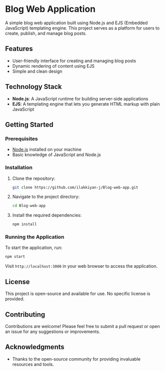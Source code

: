 # Blog Web Application

A simple blog web application built using Node.js and EJS (Embedded JavaScript) templating engine. This project serves as a platform for users to create, publish, and manage blog posts.

## Features

- User-friendly interface for creating and managing blog posts
- Dynamic rendering of content using EJS
- Simple and clean design

## Technology Stack

- **Node.js**: A JavaScript runtime for building server-side applications
- **EJS**: A templating engine that lets you generate HTML markup with plain JavaScript

## Getting Started

### Prerequisites

- [Node.js](https://nodejs.org/) installed on your machine
- Basic knowledge of JavaScript and Node.js

### Installation

1. Clone the repository:

   ```bash
   git clone https://github.com/ilakkiyan-j/Blog-web-app.git
   ```

2. Navigate to the project directory:

   ```bash
   cd Blog-web-app
   ```

3. Install the required dependencies:

   ```bash
   npm install
   ```

### Running the Application

To start the application, run:

```bash
npm start
```

Visit `http://localhost:3000` in your web browser to access the application.

## License

This project is open-source and available for use. No specific license is provided.

## Contributing

Contributions are welcome! Please feel free to submit a pull request or open an issue for any suggestions or improvements.

## Acknowledgments

- Thanks to the open-source community for providing invaluable resources and tools.
